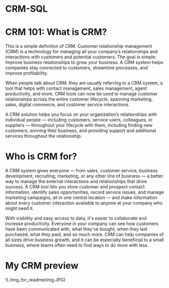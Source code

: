 # CRM-SQL

# CRM 101: What is CRM?
This is a simple definition of CRM.
Customer relationship management (CRM) is a technology for managing all your company’s relationships and interactions with customers and potential customers. The goal is simple: Improve business relationships to grow your business. A CRM system helps companies stay connected to customers, streamline processes, and improve profitability.

When people talk about CRM, they are usually referring to a CRM system, a tool that helps with contact management, sales management, agent productivity, and more. CRM tools can now be used to manage customer relationships across the entire customer lifecycle, spanning marketing, sales, digital commerce, and customer service interactions.

A CRM solution helps you focus on your organization’s relationships with individual people — including customers, service users, colleagues, or suppliers — throughout your lifecycle with them, including finding new customers, winning their business, and providing support and additional services throughout the relationship.

# Who is CRM for?
A CRM system gives everyone — from sales, customer service, business development, recruiting, marketing, or any other line of business — a better way to manage the external interactions and relationships that drive success. A CRM tool lets you store customer and prospect contact information, identify sales opportunities, record service issues, and manage marketing campaigns, all in one central location — and make information about every customer interaction available to anyone at your company who might need it.

With visibility and easy access to data, it's easier to collaborate and increase productivity. Everyone in your company can see how customers have been communicated with, what they’ve bought, when they last purchased, what they paid, and so much more. CRM can help companies of all sizes drive business growth, and it can be especially beneficial to a small business, where teams often need to find ways to do more with less.

# My CRM preview

!(./img_for_readme/img.JPG)
